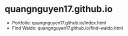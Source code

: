 # quangnguyen17.github.io

- Portfolio: quangnguyen17.github.io/index.html
- Find Waldo: quangnguyen17.github.io/find-waldo.html
